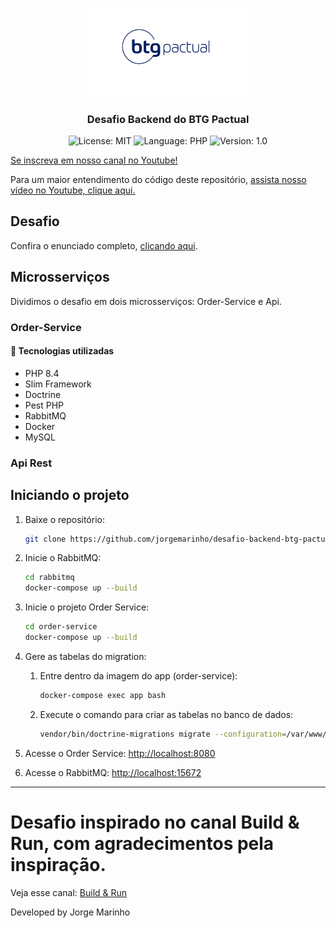 <p align="center" width="100%">
    <img width="50%" src="https://github.com/jorgemarinho/desafio-backend-btg-pactual/blob/main/images/btg-logo.jpg"> 
</p>

<h3 align="center">
  Desafio Backend do BTG Pactual
</h3>

<p align="center">
  <img alt="License: MIT" src="https://img.shields.io/badge/license-MIT-%2304D361">
  <img alt="Language: PHP" src="https://img.shields.io/badge/language-php-green">
  <img alt="Version: 1.0" src="https://img.shields.io/badge/version-1.0-yellowgreen">
</p>

[Se inscreva em nosso canal no Youtube!](https://www.youtube.com/@JorgeMarinhoDev?sub_confirmation=1)

Para um maior entendimento do código deste repositório, [assista nosso vídeo no Youtube, clique aqui.](https://www.youtube.com/watch?v=e_WgAB0Th_I)

## Desafio
Confira o enunciado completo, [clicando aqui](./problem.md).

## Microsserviços
Dividimos o desafio em dois microsserviços: Order-Service e Api.

### Order-Service

#### :rocket: Tecnologias utilizadas
* PHP 8.4
* Slim Framework
* Doctrine
* Pest PHP
* RabbitMQ
* Docker
* MySQL

### Api Rest

## Iniciando o projeto

1. Baixe o repositório:
    ```sh
    git clone https://github.com/jorgemarinho/desafio-backend-btg-pactual.git
    ```

2. Inicie o RabbitMQ:
    ```sh
    cd rabbitmq
    docker-compose up --build
    ```

3. Inicie o projeto Order Service:
    ```sh
    cd order-service
    docker-compose up --build
    ```

4. Gere as tabelas do migration:
    1. Entre dentro da imagem do app (order-service):
        ```sh
        docker-compose exec app bash
        ```
    2. Execute o comando para criar as tabelas no banco de dados:
        ```sh
        vendor/bin/doctrine-migrations migrate --configuration=/var/www/html/config/migrations.php
        ```

5. Acesse o Order Service:
    [http://localhost:8080](http://localhost:8080)

6. Acesse o RabbitMQ:
    [http://localhost:15672](http://localhost:15672)

---

# Desafio inspirado no canal Build & Run, com agradecimentos pela inspiração. 
Veja esse canal: [Build & Run](https://www.youtube.com/watch?v=e_WgAB0Th_I)

Developed by Jorge Marinho